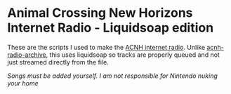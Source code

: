 # Animal Crossing New Horizons Internet Radio - Liquidsoap edition
These are the scripts I used to make the [ACNH internet radio](https://airedale-relieved-adversely.ngrok-free.app/). Unlike [acnh-radio-archive](https://github.com/qqwui/acnh-radio-archive/), this uses liquidsoap so tracks are properly queued and not just streamed directly from the file.

*Songs must be added yourself. I am not responsible for Nintendo nuking your home*
